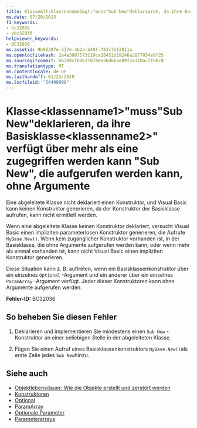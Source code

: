 ```yaml
---
title: Klasse&lt;klassenname1&gt;"muss"Sub New"deklarieren, da ihre Basisklasse&lt;klassenname2&gt;" verfügt über mehr als eine zugegriffen werden kann "Sub New", die aufgerufen werden kann, ohne Argumente
ms.date: 07/20/2015
f1_keywords:
- bc32036
- vbc32036
helpviewer_keywords:
- BC32036
ms.assetid: 9b96387e-337e-4b2a-b49f-783c7e13811a
ms.openlocfilehash: 2a4e3987573119ca28451d19246a2877054e8f25
ms.sourcegitcommit: 6b308cf6d627d78ee36dbbae8972a310ac7fd6c8
ms.translationtype: MT
ms.contentlocale: de-DE
ms.lasthandoff: 01/23/2019
ms.locfileid: "54498098"
---
```

# <a name="class-ltclassname1gt-must-declare-a-sub-new-because-its-base-class-ltclassname2gt-has-more-than-one-accessible-sub-new-that-can-be-called-with-no-arguments"></a>Klasse&lt;klassenname1&gt;"muss"Sub New"deklarieren, da ihre Basisklasse&lt;klassenname2&gt;" verfügt über mehr als eine zugegriffen werden kann "Sub New", die aufgerufen werden kann, ohne Argumente
Eine abgeleitete Klasse nicht deklariert einen Konstruktor, und Visual Basic kann keinen Konstruktor generieren, da der Konstruktor der Basisklasse aufrufen, kann nicht ermittelt werden.  
  
 Wenn eine abgeleitete Klasse keinen Konstruktor deklariert, versucht Visual Basic einen impliziten parameterlosen Konstruktor generieren, die Aufrufe `MyBase.New()`. Wenn kein zugänglicher Konstruktor vorhanden ist, in der Basisklasse, die ohne Argumente aufgerufen werden kann, oder wenn mehr als einmal vorhanden ist, kann nicht Visual Basic einen impliziten Konstruktor generieren.  
  
 Diese Situation kann z. B. auftreten, wenn ein Basisklassenkonstruktor über ein einzelnes `Optional` -Argument und ein anderer über ein einzelnes `ParamArray` -Argument verfügt. Jeder dieser Konstruktoren kann ohne Argumente aufgerufen werden.  
  
 **Fehler-ID:** BC32036  
  
## <a name="to-correct-this-error"></a>So beheben Sie diesen Fehler  
  
1.  Deklarieren und implementieren Sie mindestens einen `Sub New` -Konstruktor an einer beliebigen Stelle in der abgeleiteten Klasse.  
  
2.  Fügen Sie einen Aufruf eines Basisklassenkonstruktors `MyBase.New()`als erste Zeile jedes `Sub New`hinzu.  
  
## <a name="see-also"></a>Siehe auch
- [Objektlebensdauer: Wie die Objekte erstellt und zerstört werden](../../visual-basic/programming-guide/language-features/objects-and-classes/object-lifetime-how-objects-are-created-and-destroyed.md)
- [Konstruktoren](~/docs/visual-basic/programming-guide/concepts/object-oriented-programming.md#constructors)
- [Optional](../../visual-basic/language-reference/modifiers/optional.md)
- [ParamArray](../../visual-basic/language-reference/modifiers/paramarray.md)
- [Optionale Parameter](../../visual-basic/programming-guide/language-features/procedures/optional-parameters.md)
- [Parameterarrays](../../visual-basic/programming-guide/language-features/procedures/parameter-arrays.md)

